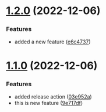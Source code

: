 # [1.2.0](https://github.com/CR4ZED/github-actions/compare/v1.1.0...v1.2.0) (2022-12-06)


### Features

* added a new feature ([e6c4737](https://github.com/CR4ZED/github-actions/commit/e6c47379ad102ce9024a9a09ba0488e81a79979a))



# [1.1.0](https://github.com/CR4ZED/github-actions/compare/03e952a6f83bffde498f1d0034ce337e0982d21c...v1.1.0) (2022-12-06)


### Features

* added release action ([03e952a](https://github.com/CR4ZED/github-actions/commit/03e952a6f83bffde498f1d0034ce337e0982d21c))
* this is new feature ([9e717df](https://github.com/CR4ZED/github-actions/commit/9e717df0f3cef1db9d7184c59db337870029dffd))




